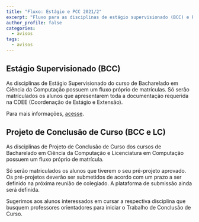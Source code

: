 ```yaml
---
title: "Fluxo: Estágio e PCC 2021/2" 
excerpt: "Fluxo para as disciplinas de estágio supervisionado (BCC) e PCC (BCC e LC)"
author_profile: false
categories:
  - avisos
tags:
  - avisos
---
```


## Estágio Supervisionado (BCC)

As disciplinas de Estágio Supervisionado do curso de Bacharelado em Ciência da Computação possuem um fluxo próprio de matrículas. Só serão matrículados os alunos que apresentarem toda a documentação requerida na CDEE (Coordenação de Estágio e Extensão).

Para mais informações, [acesse](http://estagioifbtaguatinga.com.br).

## Projeto de Conclusão de Curso (BCC e LC)

As disciplinas de Projeto de Conclusão de Curso dos cursos de Bacharelado em Ciência da Computação e Licenciatura em Computação possuem um fluxo próprio de matrícula.

Só serão matriculados os alunos que tiverem o seu pré-projeto aprovado. Os pré-projetos deverão ser submetidos de acordo com um prazo a ser definido na próxima reunião de colegiado. A plataforma de submissão ainda será definida.

Sugerimos aos alunos interessados em cursar a respectiva disciplina que busquem professores orientadores para iniciar o Trabalho de Conclusão de Curso. 





